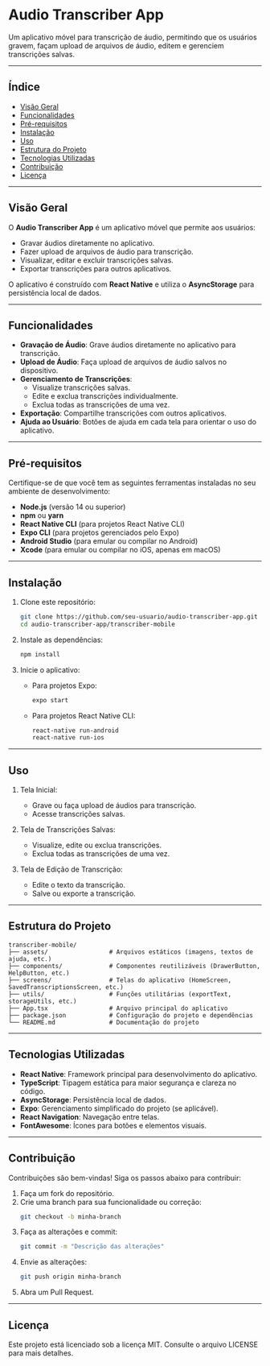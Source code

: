 # **Audio Transcriber App**

Um aplicativo móvel para transcrição de áudio, permitindo que os usuários gravem, façam upload de arquivos de áudio, editem e gerenciem transcrições salvas.

---

## **Índice**
- [Visão Geral](#visão-geral)
- [Funcionalidades](#funcionalidades)
- [Pré-requisitos](#pré-requisitos)
- [Instalação](#instalação)
- [Uso](#uso)
- [Estrutura do Projeto](#estrutura-do-projeto)
- [Tecnologias Utilizadas](#tecnologias-utilizadas)
- [Contribuição](#contribuição)
- [Licença](#licença)

---

## **Visão Geral**

O **Audio Transcriber App** é um aplicativo móvel que permite aos usuários:
- Gravar áudios diretamente no aplicativo.
- Fazer upload de arquivos de áudio para transcrição.
- Visualizar, editar e excluir transcrições salvas.
- Exportar transcrições para outros aplicativos.

O aplicativo é construído com **React Native** e utiliza o **AsyncStorage** para persistência local de dados.

---

## **Funcionalidades**

- **Gravação de Áudio**: Grave áudios diretamente no aplicativo para transcrição.
- **Upload de Áudio**: Faça upload de arquivos de áudio salvos no dispositivo.
- **Gerenciamento de Transcrições**:
  - Visualize transcrições salvas.
  - Edite e exclua transcrições individualmente.
  - Exclua todas as transcrições de uma vez.
- **Exportação**: Compartilhe transcrições com outros aplicativos.
- **Ajuda ao Usuário**: Botões de ajuda em cada tela para orientar o uso do aplicativo.

---

## **Pré-requisitos**

Certifique-se de que você tem as seguintes ferramentas instaladas no seu ambiente de desenvolvimento:

- **Node.js** (versão 14 ou superior)
- **npm** ou **yarn**
- **React Native CLI** (para projetos React Native CLI)
- **Expo CLI** (para projetos gerenciados pelo Expo)
- **Android Studio** (para emular ou compilar no Android)
- **Xcode** (para emular ou compilar no iOS, apenas em macOS)

---

## **Instalação**

1. Clone este repositório:
   ```bash
   git clone https://github.com/seu-usuario/audio-transcriber-app.git
   cd audio-transcriber-app/transcriber-mobile
   ```

2. Instale as dependências:
   ```bash
   npm install
   ```

3. Inicie o aplicativo:
   - Para projetos Expo:
     ```bash
     expo start
     ```
   - Para projetos React Native CLI:
     ```bash
     react-native run-android
     react-native run-ios
     ```

---

## **Uso**
1. Tela Inicial:
   - Grave ou faça upload de áudios para transcrição.
   - Acesse transcrições salvas.

2. Tela de Transcrições Salvas:
   - Visualize, edite ou exclua transcrições.
   - Exclua todas as transcrições de uma vez.

3. Tela de Edição de Transcrição:
   - Edite o texto da transcrição.
   - Salve ou exporte a transcrição.

---

## **Estrutura do Projeto**

```
transcriber-mobile/
├── assets/                 # Arquivos estáticos (imagens, textos de ajuda, etc.)
├── components/             # Componentes reutilizáveis (DrawerButton, HelpButton, etc.)
├── screens/                # Telas do aplicativo (HomeScreen, SavedTranscriptionsScreen, etc.)
├── utils/                  # Funções utilitárias (exportText, storageUtils, etc.)
├── App.tsx                 # Arquivo principal do aplicativo
├── package.json            # Configuração do projeto e dependências
└── README.md               # Documentação do projeto
```

---

## **Tecnologias Utilizadas**

- **React Native**: Framework principal para desenvolvimento do aplicativo.
- **TypeScript**: Tipagem estática para maior segurança e clareza no código.
- **AsyncStorage**: Persistência local de dados.
- **Expo**: Gerenciamento simplificado do projeto (se aplicável).
- **React Navigation**: Navegação entre telas.
- **FontAwesome**: Ícones para botões e elementos visuais.

---

## **Contribuição**

Contribuições são bem-vindas! Siga os passos abaixo para contribuir:

1. Faça um fork do repositório.
2. Crie uma branch para sua funcionalidade ou correção:
   ```bash
   git checkout -b minha-branch
   ```
3. Faça as alterações e commit:
   ```bash
   git commit -m "Descrição das alterações"
   ```
4. Envie as alterações:
   ```bash
   git push origin minha-branch
   ```
5. Abra um Pull Request.

---

## **Licença**

Este projeto está licenciado sob a licença MIT. Consulte o arquivo LICENSE para mais detalhes.
